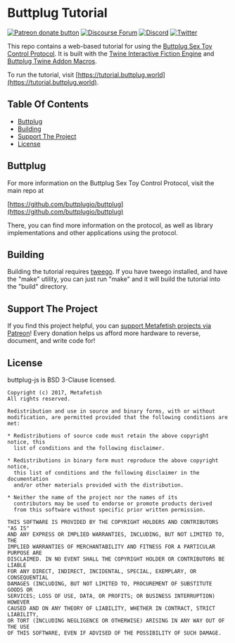 # Buttplug Tutorial

[![Patreon donate button](https://img.shields.io/badge/patreon-donate-yellow.svg)](https://www.patreon.com/qdot)
[![Discourse Forum](https://img.shields.io/badge/discourse-forum-blue.svg)](https://metafetish.club)
[![Discord](https://img.shields.io/discord/353303527587708932.svg?logo=discord)](https://discord.buttplug.io)
[![Twitter](https://img.shields.io/twitter/follow/buttplugio.svg?style=social&logo=twitter)](https://twitter.com/buttplugio)

This repo contains a web-based tutorial for using the [Buttplug Sex
Toy Control Protocol](https://github.com/buttplugio/buttplug). It is
built with the [Twine Interactive Fiction Engine](http://twinery.org)
and [Buttplug Twine Addon
Macros](https://github.com/buttplugio/buttplug-twine).

To run the tutorial, visit
[https://tutorial.buttplug.world](https://tutorial.buttplug.world).

## Table Of Contents

- [Buttplug](#buttplug)
- [Building](#building)
- [Support The Project](#support-the-project)
- [License](#license)

## Buttplug

For more information on the Buttplug Sex Toy Control Protocol, visit
the main repo at

[https://github.com/buttplugio/buttplug](https://github.com/buttplugio/buttplug)

There, you can find more information on the protocol, as well as
library implementations and other applications using the protocol.

## Building

Building the tutorial requires
[tweego](https://bitbucket.org/tmedwards/tweego). If you have tweego
installed, and have the "make" utility, you can just run "make" and it
will build the tutorial into the "build" directory.

## Support The Project

If you find this project helpful, you can [support Metafetish projects
via Patreon](http://patreon.com/qdot)! Every donation helps us afford
more hardware to reverse, document, and write code for!

## License

buttplug-js is BSD 3-Clause licensed.

    Copyright (c) 2017, Metafetish
    All rights reserved.
    
    Redistribution and use in source and binary forms, with or without
    modification, are permitted provided that the following conditions are met:
    
    * Redistributions of source code must retain the above copyright notice, this
      list of conditions and the following disclaimer.
    
    * Redistributions in binary form must reproduce the above copyright notice,
      this list of conditions and the following disclaimer in the documentation
      and/or other materials provided with the distribution.
    
    * Neither the name of the project nor the names of its
      contributors may be used to endorse or promote products derived
      from this software without specific prior written permission.
    
    THIS SOFTWARE IS PROVIDED BY THE COPYRIGHT HOLDERS AND CONTRIBUTORS "AS IS"
    AND ANY EXPRESS OR IMPLIED WARRANTIES, INCLUDING, BUT NOT LIMITED TO, THE
    IMPLIED WARRANTIES OF MERCHANTABILITY AND FITNESS FOR A PARTICULAR PURPOSE ARE
    DISCLAIMED. IN NO EVENT SHALL THE COPYRIGHT HOLDER OR CONTRIBUTORS BE LIABLE
    FOR ANY DIRECT, INDIRECT, INCIDENTAL, SPECIAL, EXEMPLARY, OR CONSEQUENTIAL
    DAMAGES (INCLUDING, BUT NOT LIMITED TO, PROCUREMENT OF SUBSTITUTE GOODS OR
    SERVICES; LOSS OF USE, DATA, OR PROFITS; OR BUSINESS INTERRUPTION) HOWEVER
    CAUSED AND ON ANY THEORY OF LIABILITY, WHETHER IN CONTRACT, STRICT LIABILITY,
    OR TORT (INCLUDING NEGLIGENCE OR OTHERWISE) ARISING IN ANY WAY OUT OF THE USE
    OF THIS SOFTWARE, EVEN IF ADVISED OF THE POSSIBILITY OF SUCH DAMAGE.
